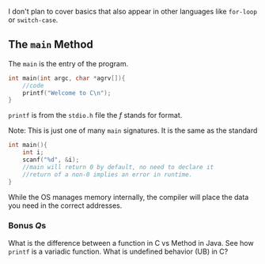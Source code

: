 I don't plan to cover basics that also appear in other languages like `for-loop` or `switch-case`. 

## The `main` Method
The `main` is the entry of the program. 
```C
int main(int argc, char *agrv[]){
	//code
	printf("Welcome to C\n");
}
```
`printf` is from the `stdio.h` file the *f* stands for format.

Note: This is just one of many `main` signatures.
It is the same as the standard 
```c
int main(){
	int i;
	scanf("%d", &i);
	//main will return 0 by default, no need to declare it 
	//return of a non-0 implies an error in runtime. 
}
```
While the OS manages memory internally, the compiler will place the data you need in the correct addresses.

### Bonus ${Q}$s
What is the difference between a function in C vs Method in Java.
See how `printf` is a variadic function. 
What is undefined behavior (UB) in C?


